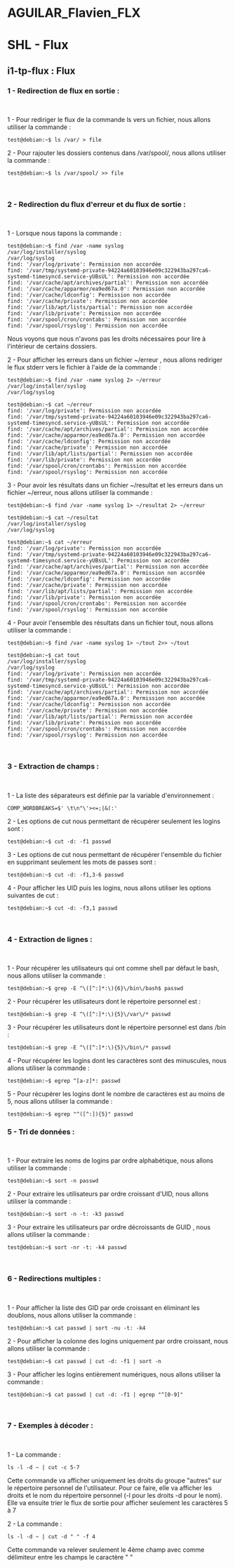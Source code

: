 # AGUILAR_Flavien_FLX
# SHL - Flux

## i1-tp-flux : Flux 
### 1 - Redirection de flux en sortie : 
</br>

1 - Pour rediriger le flux de la commande ls vers un fichier, nous allons utiliser la commande : 

```shell=
test@debian:~$ ls /var/ > file
```

2 - Pour rajouter les dossiers contenus dans /var/spool/, nous allons utiliser la commande : 

```shell=
test@debian:~$ ls /var/spool/ >> file
```
</br>

### 2 - Redirection du flux d'erreur et du flux de sortie : 
</br>

1 - Lorsque nous tapons la commande : 

```shell=
test@debian:~$ find /var -name syslog
/var/log/installer/syslog
/var/log/syslog
find: '/var/log/private': Permission non accordée
find: '/var/tmp/systemd-private-94224a60103946e09c322943ba297ca6-systemd-timesyncd.service-yUBsUL': Permission non accordée
find: '/var/cache/apt/archives/partial': Permission non accordée
find: '/var/cache/apparmor/ea9ed67a.0': Permission non accordée
find: '/var/cache/ldconfig': Permission non accordée
find: '/var/cache/private': Permission non accordée
find: '/var/lib/apt/lists/partial': Permission non accordée
find: '/var/lib/private': Permission non accordée
find: '/var/spool/cron/crontabs': Permission non accordée
find: '/var/spool/rsyslog': Permission non accordée
```
Nous voyons que nous n'avons pas les droits nécessaires pour lire à l'intérieur de certains dossiers.

2 - Pour afficher les erreurs dans un fichier ~/erreur , nous allons rediriger le flux stderr vers le fichier à l'aide de la commande : 

```shell=
test@debian:~$ find /var -name syslog 2> ~/erreur
/var/log/installer/syslog
/var/log/syslog

test@debian:~$ cat ~/erreur 
find: '/var/log/private': Permission non accordée
find: '/var/tmp/systemd-private-94224a60103946e09c322943ba297ca6-systemd-timesyncd.service-yUBsUL': Permission non accordée
find: '/var/cache/apt/archives/partial': Permission non accordée
find: '/var/cache/apparmor/ea9ed67a.0': Permission non accordée
find: '/var/cache/ldconfig': Permission non accordée
find: '/var/cache/private': Permission non accordée
find: '/var/lib/apt/lists/partial': Permission non accordée
find: '/var/lib/private': Permission non accordée
find: '/var/spool/cron/crontabs': Permission non accordée
find: '/var/spool/rsyslog': Permission non accordée
```

3 - Pour avoir les résultats dans un fichier ~/resultat et les erreurs dans un fichier ~/erreur, nous allons utiliser la commande : 

```shell=
test@debian:~$ find /var -name syslog 1> ~/resultat 2> ~/erreur

test@debian:~$ cat ~/resultat 
/var/log/installer/syslog
/var/log/syslog

test@debian:~$ cat ~/erreur 
find: '/var/log/private': Permission non accordée
find: '/var/tmp/systemd-private-94224a60103946e09c322943ba297ca6-systemd-timesyncd.service-yUBsUL': Permission non accordée
find: '/var/cache/apt/archives/partial': Permission non accordée
find: '/var/cache/apparmor/ea9ed67a.0': Permission non accordée
find: '/var/cache/ldconfig': Permission non accordée
find: '/var/cache/private': Permission non accordée
find: '/var/lib/apt/lists/partial': Permission non accordée
find: '/var/lib/private': Permission non accordée
find: '/var/spool/cron/crontabs': Permission non accordée
find: '/var/spool/rsyslog': Permission non accordée
```

4 - Pour avoir l'ensemble des résultats dans un fichier tout, nous allons utiliser la commande : 

```shell=
test@debian:~$ find /var -name syslog 1> ~/tout 2>> ~/tout

test@debian:~$ cat tout 
/var/log/installer/syslog
/var/log/syslog
find: '/var/log/private': Permission non accordée
find: '/var/tmp/systemd-private-94224a60103946e09c322943ba297ca6-systemd-timesyncd.service-yUBsUL': Permission non accordée
find: '/var/cache/apt/archives/partial': Permission non accordée
find: '/var/cache/apparmor/ea9ed67a.0': Permission non accordée
find: '/var/cache/ldconfig': Permission non accordée
find: '/var/cache/private': Permission non accordée
find: '/var/lib/apt/lists/partial': Permission non accordée
find: '/var/lib/private': Permission non accordée
find: '/var/spool/cron/crontabs': Permission non accordée
find: '/var/spool/rsyslog': Permission non accordée
```
</br>

### 3 - Extraction de champs : 

</br>

1 - La liste des séparateurs est définie par la variable d'environnement : 

```shell=
COMP_WORDBREAKS=$' \t\n"\'><=;|&(:'
```

2 - Les options de cut nous permettant de récupérer seulement les logins sont : 

```shell=
test@debian:~$ cut -d: -f1 passwd 
```

3 - Les options de cut nous permettant de récupérer l'ensemble du fichier en supprimant seulement les mots de passes sont : 
```shell=
test@debian:~$ cut -d: -f1,3-6 passwd 
```

4 - Pour afficher les UID puis les logins, nous allons utiliser les options suivantes de cut : 

```shell=
test@debian:~$ cut -d: -f3,1 passwd 
```
</br>

### 4 - Extraction de lignes : 

</br>

1 - Pour récupérer les utilisateurs qui ont comme shell par défaut le bash, nous allons utiliser la commande : 

```shell=
test@debian:~$ grep -E ^\([^:]*:\){6}\/bin\/bash$ passwd
```

2 - Pour récupérer les utilisateurs dont le répertoire personnel est : 

```shell=
test@debian:~$ grep -E ^\([^:]*:\){5}\/var\/* passwd
```

3 - Pour récupérer les utilisateurs dont le répertoire personnel est dans /bin : 
```shell=
test@debian:~$ grep -E ^\([^:]*:\){5}\/bin\/* passwd
```

4 - Pour récupérer les logins dont les caractères sont des minuscules, nous allons utiliser la commande : 

```shell=
test@debian:~$ egrep ^[a-z]*: passwd
```

5 - Pour récupérer les logins dont le nombre de caractères est au moins de 5, nous allons utiliser la commande : 

```shell=
test@debian:~$ egrep "^([^:]){5}" passwd
```

### 5 - Tri de données : 

</br>

1 - Pour extraire les noms de logins par ordre alphabétique, nous allons utiliser la commande : 

```shell=
test@debian:~$ sort -n passwd 
```

2 - Pour extraire les utilisateurs par ordre croissant d'UID, nous allons utiliser la commande : 

```shell=
test@debian:~$ sort -n -t: -k3 passwd
```

3 - Pour extraire les utilisateurs par ordre décroissants de GUID , nous allons utiliser la commande : 

```shell=
test@debian:~$ sort -nr -t: -k4 passwd
```

</br>

### 6 - Redirections multiples : 

</br>

1 - Pour afficher la liste des GID par orde croissant en éliminant les doublons, nous allons utiliser la commande : 
```shell=
test@debian:~$ cat passwd | sort -nu -t: -k4
```

2 - Pour afficher la colonne des logins uniquement par ordre croissant, nous allons utiliser la commande : 

```shell=
test@debian:~$ cat passwd | cut -d: -f1 | sort -n
```

3 - Pour afficher les logins entièrement numériques, nous allons utiliser la commande : 

```shell=
test@debian:~$ cat passwd | cut -d: -f1 | egrep "^[0-9]"
```

</br>

### 7 - Exemples à décoder : 

</br>

1 - La commande : 
```shell=
ls -l -d ~ | cut -c 5-7
```
Cette commande va afficher uniquement les droits du groupe "autres" sur le répertoire personnel de l'utilisateur. Pour ce faire, elle va afficher les droits et le nom du répertoire personnel (-l pour les droits -d pour le nom). Elle va ensuite trier le flux de sortie pour afficher seulement les caractères 5 à 7

2 - La commande : 

```shell=
ls -l -d ~ | cut -d " " -f 4 
```

Cette commande va relever seulement le 4ème champ avec comme délimiteur entre les champs le caractère " "
